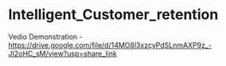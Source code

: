 # Intelligent_Customer_retention

Vedio Demonstration - https://drive.google.com/file/d/14MO8l3xzcyPdSLnmAXP9z_-JI2oHC_sM/view?usp=share_link
